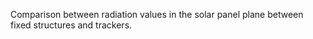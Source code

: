 Comparison between radiation values ​​in the solar panel plane between fixed structures and trackers.
